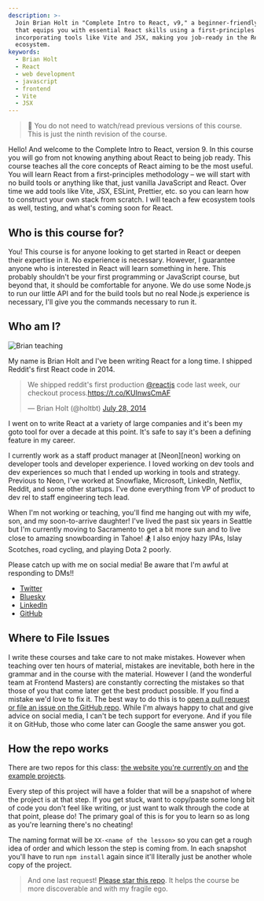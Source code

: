 ```yaml
---
description: >-
  Join Brian Holt in "Complete Intro to React, v9," a beginner-friendly course
  that equips you with essential React skills using a first-principles approach,
  incorporating tools like Vite and JSX, making you job-ready in the React
  ecosystem.
keywords:
  - Brian Holt
  - React
  - web development
  - javascript
  - frontend
  - Vite
  - JSX
---
```

> 🚨 You do not need to watch/read previous versions of this course. This is just the ninth revision of the course.

Hello! And welcome to the Complete Intro to React, version 9. In this course you will go from not knowing anything about React to being job ready. This course teaches all the core concepts of React aiming to be the most useful. You will learn React from a first-principles methodology – we will start with no build tools or anything like that, just vanilla JavaScript and React. Over time we add tools like Vite, JSX, ESLint, Prettier, etc. so you can learn how to construct your own stack from scratch. I will teach a few ecosystem tools as well, testing, and what's coming soon for React.

## Who is this course for?

You! This course is for anyone looking to get started in React or deepen their expertise in it. No experience is necessary. However, I guarantee anyone who is interested in React will learn something in here. This probably shouldn't be your first programming or JavaScript course, but beyond that, it should be comfortable for anyone. We do use some Node.js to run our little API and for the build tools but no real Node.js experience is necessary, I'll give you the commands necessary to run it.

## Who am I?

![Brian teaching](/images/social-share-cover.jpg)

My name is Brian Holt and I've been writing React for a long time. I shipped Reddit's first React code in 2014.

<blockquote class="twitter-tweet" data-dnt="true" data-theme="light"><p lang="en" dir="ltr">We shipped reddit&#39;s first production <a href="https://twitter.com/reactjs?ref_src=twsrc%5Etfw">@reactjs</a> code last week, our checkout process.<a href="https://t.co/KUInwsCmAF">https://t.co/KUInwsCmAF</a></p>&mdash; Brian Holt (@holtbt) <a href="https://twitter.com/holtbt/status/493852312604254208?ref_src=twsrc%5Etfw">July 28, 2014</a></blockquote> <script async src="https://platform.twitter.com/widgets.js" charset="utf-8"></script>

I went on to write React at a variety of large companies and it's been my goto tool for over a decade at this point. It's safe to say it's been a defining feature in my career.

I currently work as a staff product manager at [Neon][neon] working on developer tools and developer experience. I loved working on dev tools and dev experiences so much that I ended up working in tools and strategy. Previous to Neon, I've worked at Snowflake, Microsoft, LinkedIn, Netflix, Reddit, and some other startups. I've done everything from VP of product to dev rel to staff engineering tech lead.

When I'm not working or teaching, you'll find me hanging out with my wife, son, and my soon-to-arrive daughter! I've lived the past six years in Seattle but I'm currently moving to Sacramento to get a bit more sun and to live close to amazing snowboarding in Tahoe! 🏂 I also enjoy hazy IPAs, Islay Scotches, road cycling, and playing Dota 2 poorly.

Please catch up with me on social media! Be aware that I'm awful at responding to DMs!!

- [Twitter][x]
- [Bluesky][bs]
- [LinkedIn][li]
- [GitHub][gh]

## Where to File Issues

I write these courses and take care to not make mistakes. However when teaching over ten hours of material, mistakes are inevitable, both here in the grammar and in the course with the material. However I (and the wonderful team at Frontend Masters) are constantly correcting the mistakes so that those of you that come later get the best product possible. If you find a mistake we'd love to fix it. The best way to do this is to [open a pull request or file an issue on the GitHub repo][issues]. While I'm always happy to chat and give advice on social media, I can't be tech support for everyone. And if you file it on GitHub, those who come later can Google the same answer you got.

## How the repo works

There are two repos for this class: [the website you're currently on][site] and [the example projects][projects].

Every step of this project will have a folder that will be a snapshot of where the project is at that step. If you get stuck, want to copy/paste some long bit of code you don't feel like writing, or just want to walk through the code at that point, please do! The primary goal of this is for you to learn so as long as you're learning there's no cheating!

The naming format will be `XX-<name of the lesson>` so you can get a rough idea of order and which lesson the step is coming from. In each snapshot you'll have to run `npm install` again since it'll literally just be another whole copy of the project.

> And one last request! [Please star this repo][site]. It helps the course be more discoverable and with my fragile ego.

[x]: https://twitter.com/holtbt
[bs]: https://bsky.app/profile/brianholt.me
[li]: https://www.linkedin.com/in/btholt/
[gh]: https://github.com/btholt
[site]: https://github.com/btholt/complete-intro-to-react-v9
[projects]: https://github.com/btholt/citr-v9-project
[issues]: https://github.com/btholt/complete-intro-to-react-v9/issues
